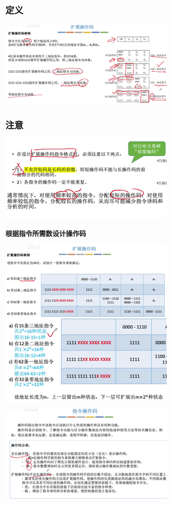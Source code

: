 

# 定义
![输入图片说明](/imgs/2025-08-10/e2SUlgnOR4AIQIcx.png)
# 注意
![输入图片说明](/imgs/2025-08-10/i01DUPNPDTcQ5a6w.png)
![输入图片说明](/imgs/2025-08-10/w1EboDEe8MGzXJba.png)

## 根据指令所需数设计操作码
![输入图片说明](/imgs/2025-08-10/UudlFeNesy29v8WI.png)
![输入图片说明](/imgs/2025-08-10/b5EBqOR4Co8omRLr.png)

![输入图片说明](/imgs/2025-08-10/oFR72Z5D3WtETorA.png)
<!--stackedit_data:
eyJoaXN0b3J5IjpbMTQ3MDQyNzc5NywxMjM1Mzk3MDE0LDIwND
AyOTc2MjJdfQ==
-->